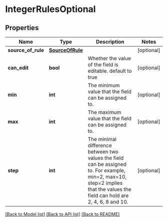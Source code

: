 # IntegerRulesOptional

## Properties
Name | Type | Description | Notes
------------ | ------------- | ------------- | -------------
**source_of_rule** | [**SourceOfRule**](SourceOfRule.md) |  | [optional] 
**can_edit** | **bool** | Whether the value of the field is editable. default to true | [optional] 
**min** | **int** | The minimum value that the field can be assigned to. | [optional] 
**max** | **int** | The maximum value that the field can be assigned to. | [optional] 
**step** | **int** | The minimal difference between two values the field can be assigned to. For example, min&#x3D;2, max&#x3D;10, step&#x3D;2 implies that the values the field can hold are 2, 4, 6, 8 and 10. | [optional] 

[[Back to Model list]](../README.md#documentation-for-models) [[Back to API list]](../README.md#documentation-for-api-endpoints) [[Back to README]](../README.md)

